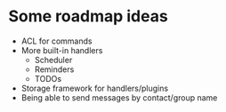 # Some roadmap ideas

- ACL for commands
- More built-in handlers
  - Scheduler
  - Reminders
  - TODOs
- Storage framework for handlers/plugins
- Being able to send messages by contact/group name

